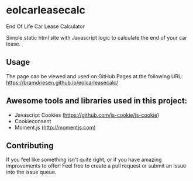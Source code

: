 # eolcarleasecalc
End Of Life Car Lease Calculator

Simple static html site with Javascript logic to calculate the end of your car lease.

## Usage

The page can be viewed and used on GitHub Pages at the following URL: https://bramdriesen.github.io/eolcarleasecalc/

## Awesome tools and libraries used in this project:
- Javascript Cookies (https://github.com/js-cookie/js-cookie)
- Cookieconsent
- Moment.js (http://momentjs.com)

## Contributing
If you feel like something isn't quite right, or if you have amazing improvements to offer! Feel free to create a pull request or submit an issue into the issue queue.